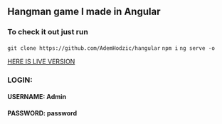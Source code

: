 ## Hangman game I made in Angular

### To check it out just run 
`git clone https://github.com/AdemHodzic/hangular`
`npm i`
`ng serve -o`

[HERE IS LIVE VERSION](https://AdemHodzic.github.io/hangular/) 

### LOGIN:
#### USERNAME: Admin
#### PASSWORD: password
